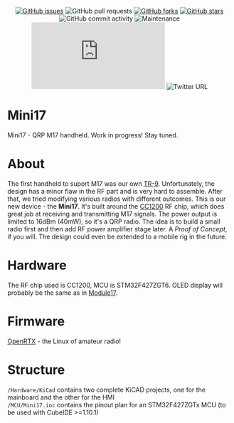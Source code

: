 <div align='center'>

[![GitHub issues](https://img.shields.io/github/issues/M17-Project/Mini17?style=flat-square)](https://github.com/M17-Project/Mini17/issues)
![GitHub pull requests](https://img.shields.io/github/issues-pr/M17-Project/Mini17?style=flat-square)
[![GitHub forks](https://img.shields.io/github/forks/M17-Project/Mini17?style=flat-square)](https://github.com/M17-Project/Mini17/network)
[![GitHub stars](https://img.shields.io/github/stars/M17-Project/Mini17?style=flat-square)](https://github.com/M17-Project/Mini17/stargazers)
![GitHub commit activity](https://img.shields.io/github/commit-activity/m/M17-Project/Mini17?style=flat-square)
![Maintenance](https://img.shields.io/maintenance/yes/2022?style=flat-square)
![Matrix](https://img.shields.io/matrix/m17-project:matrix.org?style=flat-square)
![Twitter URL](https://img.shields.io/twitter/url?style=social&url=https%3A%2F%2Ftwitter.com%2Fm17_project)

</div>

# Mini17
Mini17 - QRP M17 handheld. Work in progress! Stay tuned.

# About
The first handheld to suport M17 was our own [TR-9](https://github.com/M17-Project/TR-9). Unfortunately, the design has a minor flaw in the RF part and is very hard to assemble. After that, we tried modifying various radios with different outcomes. This is our new device - the **Mini17**. It's built around the [CC1200](https://www.ti.com/product/CC1200) RF chip, which does great job at receiving and transmitting M17 signals. The power output is limited to 16dBm (40mW), so it's a QRP radio. The idea is to build a small radio first and then add RF power amplifier stage later. A *Proof of Concept*, if you will. The design could even be extended to a mobile rig in the future.

# Hardware
The RF chip used is CC1200, MCU is STM32F427ZGT6. OLED display will probably be the same as in [Module17](https://github.com/M17-Project/Module_17).

# Firmware
[OpenRTX](https://github.com/OpenRTX/OpenRTX) - the Linux of amateur radio!

# Structure
`/Hardware/KiCad` contains two complete KiCAD projects, one for the mainboard and the other for the HMI<br>
`/MCU/Mini17.ioc` contains the pinout plan for an STM32F427ZGTx MCU (to be used with CubeIDE >=1.10.1)
